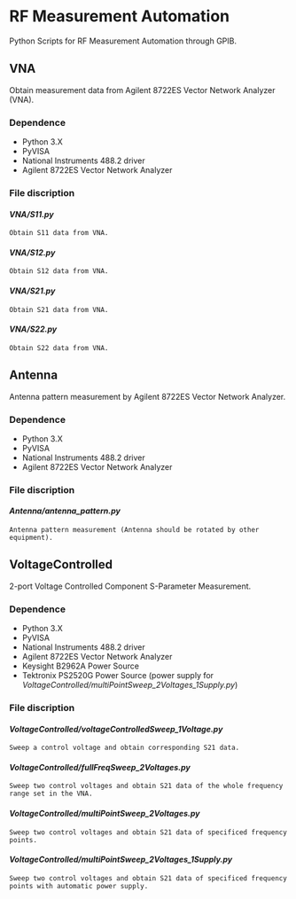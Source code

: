 # RF Measurement Automation
Python Scripts for RF Measurement Automation through GPIB.

## VNA
Obtain measurement data from Agilent 8722ES Vector Network Analyzer (VNA).

### Dependence
- Python 3.X
- PyVISA
- National Instruments 488.2 driver
- Agilent 8722ES Vector Network Analyzer

### File discription

#### *VNA/S11.py*
    Obtain S11 data from VNA.
    
#### *VNA/S12.py*
    Obtain S12 data from VNA.
    
#### *VNA/S21.py*
    Obtain S21 data from VNA.
    
#### *VNA/S22.py*
    Obtain S22 data from VNA.

## Antenna
Antenna pattern measurement by Agilent 8722ES Vector Network Analyzer.

### Dependence
- Python 3.X
- PyVISA
- National Instruments 488.2 driver
- Agilent 8722ES Vector Network Analyzer

### File discription

#### *Antenna/antenna_pattern.py*
    Antenna pattern measurement (Antenna should be rotated by other equipment).

## VoltageControlled
2-port Voltage Controlled Component S-Parameter Measurement.

### Dependence
- Python 3.X
- PyVISA
- National Instruments 488.2 driver
- Agilent 8722ES Vector Network Analyzer
- Keysight B2962A Power Source
- Tektronix PS2520G Power Source (power supply for *VoltageControlled/multiPointSweep_2Voltages_1Supply.py*)

### File discription

#### *VoltageControlled/voltageControlledSweep_1Voltage.py*
    Sweep a control voltage and obtain corresponding S21 data.
    
#### *VoltageControlled/fullFreqSweep_2Voltages.py*
    Sweep two control voltages and obtain S21 data of the whole frequency range set in the VNA.
    
#### *VoltageControlled/multiPointSweep_2Voltages.py*
    Sweep two control voltages and obtain S21 data of specificed frequency points.
    
#### *VoltageControlled/multiPointSweep_2Voltages_1Supply.py*
    Sweep two control voltages and obtain S21 data of specificed frequency points with automatic power supply.
